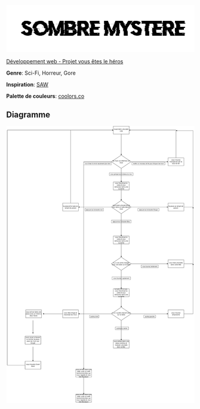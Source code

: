 ![logo](simard_michael_tp01/assets/img/sombremystere.png)

[Développement web - Projet vous êtes le héros](https://smnarnold.com/projets/vous-etes-le-heros)

**Genre**: Sci-Fi, Horreur, Gore

**Inspiration**: [SAW](https://www.imdb.com/title/tt0387564/)

**Palette de couleurs**: [coolors.co](https://coolors.co/cc0033-eae0d5-f7f7ff-000000-1d2128)

## **Diagramme**

![draw.io](simard_michael_tp01/assets/img/sombre_mystere_drawio.png)
